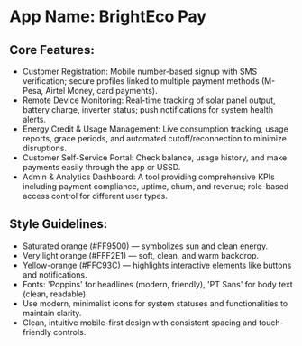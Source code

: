# **App Name**: BrightEco Pay

## Core Features:

- Customer Registration: Mobile number-based signup with SMS verification; secure profiles linked to multiple payment methods (M-Pesa, Airtel Money, card payments).
- Remote Device Monitoring: Real-time tracking of solar panel output, battery charge, inverter status; push notifications for system health alerts.
- Energy Credit & Usage Management: Live consumption tracking, usage reports, grace periods, and automated cutoff/reconnection to minimize disruptions.
- Customer Self-Service Portal: Check balance, usage history, and make payments easily through the app or USSD.
- Admin & Analytics Dashboard: A tool providing comprehensive KPIs including payment compliance, uptime, churn, and revenue; role-based access control for different user types.

## Style Guidelines:

- Saturated orange (#FF9500) — symbolizes sun and clean energy.
- Very light orange (#FFF2E1) — soft, clean, and warm backdrop.
- Yellow-orange (#FFC93C) — highlights interactive elements like buttons and notifications.
- Fonts: 'Poppins' for headlines (modern, friendly), 'PT Sans' for body text (clean, readable).
- Use modern, minimalist icons for system statuses and functionalities to maintain clarity.
- Clean, intuitive mobile-first design with consistent spacing and touch-friendly controls.